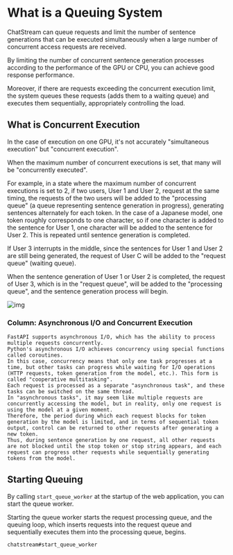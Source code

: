 # What is a Queuing System

ChatStream can queue requests and limit the number of sentence generations that can be executed simultaneously when a large number of concurrent access requests are received.

By limiting the number of concurrent sentence generation processes according to the performance of the GPU or CPU, you can achieve good response performance.

Moreover, if there are requests exceeding the concurrent execution limit, the system queues these requests (adds them to a waiting queue) and executes them sequentially, appropriately controlling the load.

## What is Concurrent Execution

In the case of execution on one GPU, it's not accurately "simultaneous execution" but "concurrent execution".

When the maximum number of concurrent executions is set, that many will be "concurrently executed".

For example, in a state where the maximum number of concurrent executions is set to 2, if two users, User 1 and User 2, request at the same timing, the requests of the two users will be added to the "processing queue" (a queue representing sentence generation in progress), generating sentences alternately for each token. In the case of a Japanese model, one token roughly corresponds to one character, so if one character is added to the sentence for User 1, one character will be added to the sentence for User 2. This is repeated until sentence generation is completed.

If User 3 interrupts in the middle, since the sentences for User 1 and User 2 are still being generated, the request of User C will be added to the "request queue" (waiting queue).

When the sentence generation of User 1 or User 2 is completed, the request of User 3, which is in the "request queue", will be added to the "processing queue", and the sentence generation process will begin.

![img](https://riversun.github.io/chatstream/chatstream_queue.png)


### Column: Asynchronous I/O and Concurrent Execution

    FastAPI supports asynchronous I/O, which has the ability to process multiple requests concurrently.
    Python's asynchronous I/O achieves concurrency using special functions called coroutines.
    In this case, concurrency means that only one task progresses at a time, but other tasks can progress while waiting for I/O operations (HTTP requests, token generation from the model, etc.). This form is called "cooperative multitasking".
    Each request is processed as a separate "asynchronous task", and these tasks can be switched on the same thread.
    In "asynchronous tasks", it may seem like multiple requests are concurrently accessing the model, but in reality, only one request is using the model at a given moment.
    Therefore, the period during which each request blocks for token generation by the model is limited, and in terms of sequential token output, control can be returned to other requests after generating a new token.
    Thus, during sentence generation by one request, all other requests are not blocked until the stop token or stop string appears, and each request can progress other requests while sequentially generating tokens from the model.

## Starting Queuing

By calling `start_queue_worker` at the startup of the web application, you can start the queue worker.

Starting the queue worker starts the request processing queue, and the queuing loop, which inserts requests into the request queue and sequentially executes them into the processing queue, begins.

`chatstream#start_queue_worker`
